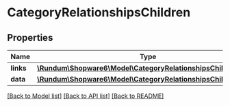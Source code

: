 # CategoryRelationshipsChildren

## Properties
Name | Type | Description | Notes
------------ | ------------- | ------------- | -------------
**links** | [**\Rundum\Shopware6\Model\CategoryRelationshipsChildrenLinks**](CategoryRelationshipsChildrenLinks.md) |  | [optional] 
**data** | [**\Rundum\Shopware6\Model\CategoryRelationshipsChildrenData[]**](CategoryRelationshipsChildrenData.md) |  | [optional] 

[[Back to Model list]](../../README.md#documentation-for-models) [[Back to API list]](../../README.md#documentation-for-api-endpoints) [[Back to README]](../../README.md)

